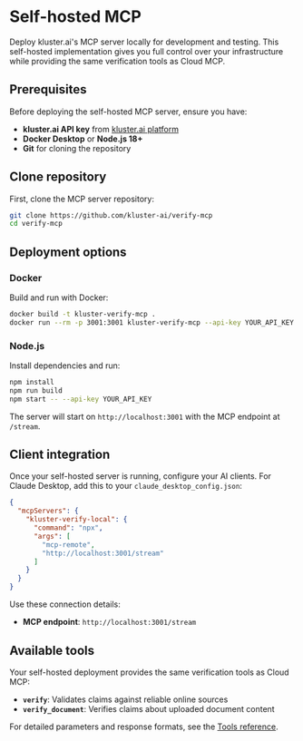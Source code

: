 # Self-hosted MCP

Deploy kluster.ai's MCP server locally for development and testing. This self-hosted implementation gives you full control over your infrastructure while providing the same verification tools as Cloud MCP.

## Prerequisites

Before deploying the self-hosted MCP server, ensure you have:

- **kluster.ai API key** from [kluster.ai platform](https://platform.kluster.ai)
- **Docker Desktop** or **Node.js 18+**
- **Git** for cloning the repository

## Clone repository

First, clone the MCP server repository:

```bash
git clone https://github.com/kluster-ai/verify-mcp
cd verify-mcp
```

## Deployment options

### Docker

Build and run with Docker:

```bash
docker build -t kluster-verify-mcp .
docker run --rm -p 3001:3001 kluster-verify-mcp --api-key YOUR_API_KEY
```

### Node.js

Install dependencies and run:

```bash
npm install
npm run build
npm start -- --api-key YOUR_API_KEY
```

The server will start on `http://localhost:3001` with the MCP endpoint at `/stream`.

## Client integration

Once your self-hosted server is running, configure your AI clients. For Claude Desktop, add this to your `claude_desktop_config.json`:

```json
{
  "mcpServers": {
    "kluster-verify-local": {
      "command": "npx",
      "args": [
        "mcp-remote",
        "http://localhost:3001/stream"
      ]
    }
  }
}
```

Use these connection details:

- **MCP endpoint**: `http://localhost:3001/stream`

## Available tools

Your self-hosted deployment provides the same verification tools as Cloud MCP:

- **`verify`**: Validates claims against reliable online sources
- **`verify_document`**: Verifies claims about uploaded document content

For detailed parameters and response formats, see the [Tools reference](https://docs.kluster.ai/get-started/mcp/tools/).
